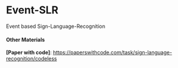 # Event-SLR
Event based Sign-Language-Recognition







































#### Other Materials 
**[Paper with code]**: https://paperswithcode.com/task/sign-language-recognition/codeless  




